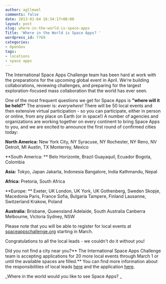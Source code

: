 ```yaml
---
author: agllewel
comments: false
date: 2013-01-04 16:34:17+00:00
layout: post
slug: where-in-the-world-is-space-apps
Title: 'Where in the World is Space Apps? '
wordpress_id: 7769
categories:
- OpenGov
tags:
- locations
- space apps
---
```


The International Space Apps Challenge team has been hard at work with the preparations for the upcoming global event in April. We're building collaborations, reviewing challenges, and preparing for the largest exploration-focused mass collaboration that the world has ever seen.

One of the most frequent questions we get for Space Apps is **"where will it be held?"** The answer is: _everywhere_! There will be 50 local events and then extensive virtual participation - so you can participate, either in person or online, from any place on Earth (or in space!) A number of agencies and organizations are working together on every continent to bring Space Apps to you, and we are excited to announce the first round of confirmed cities today:

**North America:**
New York City, NY
Syracuse, NY
Rochester, NY
Reno, NV
Detroit, MI
Austin, TX
Monterrey, Mexico

**South America: **
Belo Horizonte, Brazil
Guayaquil, Ecuador
Bogota, Colombia

**Asia:**
Tokyo, Japan
Jakarta, Indonesia
Bangalore, India
Kathmandu, Nepal

**Africa:**
Pretoria, South Africa

**Europe: **
Exeter, UK
London, UK
York, UK
Gothenberg, Sweden
Skopje, Macedonia
Paris, France
Sofia, Bulgaria
Tampere, Finland
Lausanne, Switzerland
Krakow, Poland

**Australia:**
Brisbane, Queensland
Adelaide, South Australia
Canberra
Melbourne, Victoria
Sydney, NSW

Please note that you will be able to register for local events at [spaceappschallenge.org](http://spaceappschallenge.org) starting in March.

Congratulations to all the local leads - we couldn't do it without you!

Did you not find a city near you?** The International Space Apps Challenge team is accepting applications for 20 more local events through March 1 or until the available spaces are filled.** You can find more information about the responsibilities of local leads [here](https://dl.dropbox.com/u/24381008/2013%20Event%20Planning%20Guide%202012%2011%2027.pptx) and the application [here](http://spaceappschallenge.org/event-application).

_Where in the world would you like to see Space Apps? _
